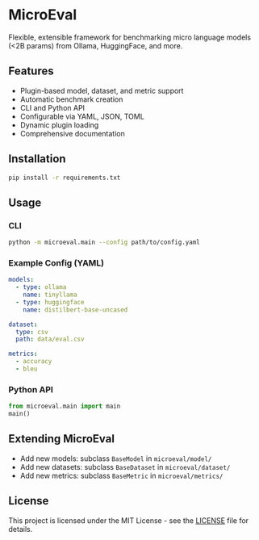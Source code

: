 # MicroEval

Flexible, extensible framework for benchmarking micro language models (<2B params) from Ollama, HuggingFace, and more.

## Features
- Plugin-based model, dataset, and metric support
- Automatic benchmark creation
- CLI and Python API
- Configurable via YAML, JSON, TOML
- Dynamic plugin loading
- Comprehensive documentation

## Installation
```bash
pip install -r requirements.txt
```

## Usage
### CLI
```bash
python -m microeval.main --config path/to/config.yaml
```

### Example Config (YAML)
```yaml
models:
  - type: ollama
    name: tinyllama
  - type: huggingface
    name: distilbert-base-uncased

dataset:
  type: csv
  path: data/eval.csv

metrics:
  - accuracy
  - bleu
```

### Python API
```python
from microeval.main import main
main()
```

## Extending MicroEval
- Add new models: subclass `BaseModel` in `microeval/model/`
- Add new datasets: subclass `BaseDataset` in `microeval/dataset/`
- Add new metrics: subclass `BaseMetric` in `microeval/metrics/`

## License
This project is licensed under the MIT License - see the [LICENSE](LICENSE) file for details. 
